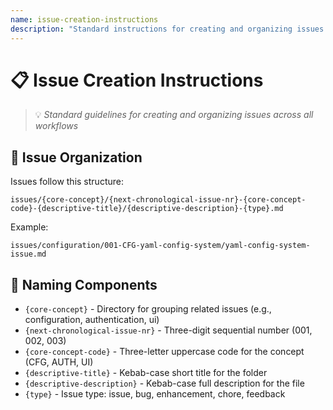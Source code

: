 ```yaml
---
name: issue-creation-instructions
description: "Standard instructions for creating and organizing issues in the project. Defines folder structure, naming conventions, and document organization for all issue types."
---
```

# 📋 Issue Creation Instructions

> 💡 *Standard guidelines for creating and organizing issues across all workflows*

## 📁 Issue Organization

Issues follow this structure:
```
issues/{core-concept}/{next-chronological-issue-nr}-{core-concept-code}-{descriptive-title}/{descriptive-description}-{type}.md
```

Example:
```
issues/configuration/001-CFG-yaml-config-system/yaml-config-system-issue.md
```

## 📝 Naming Components

- `{core-concept}` - Directory for grouping related issues (e.g., configuration, authentication, ui)
- `{next-chronological-issue-nr}` - Three-digit sequential number (001, 002, 003)
- `{core-concept-code}` - Three-letter uppercase code for the concept (CFG, AUTH, UI)
- `{descriptive-title}` - Kebab-case short title for the folder
- `{descriptive-description}` - Kebab-case full description for the file
- `{type}` - Issue type: issue, bug, enhancement, chore, feedback
